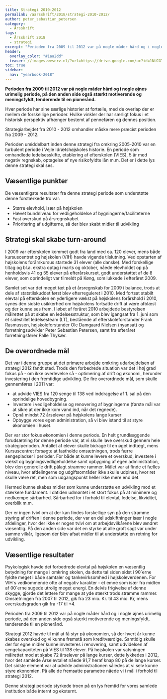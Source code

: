 ```yaml
---
title: Strategi 2010-2012
permalink: /aarsskrift/2018/strategi-2010-2012/
author: peter_sebastian_petersen
category:
  - Årsskrift
tags:
  - Årsskrift 2018
  - strategi
excerpt: "Perioden fra 2009 til 2012 var på nogle måder hård og i nogle øjnes urimelig periode, på den anden side også stærkt motiverende og meningsfyldt, tenderende til en pionerånd."
header:
  overlay_color: "#1aa2dd"
  teaser: //images.weserv.nl/?url=https://drive.google.com/uc?id=1NUCG7gUN2Skhi1mEPKbhGmp2-ukDlrR6&w=300
toc: true
sidebar:
  nav: "yearbook-2018"
---
```


**Perioden fra 2009 til 2012 var på nogle måder hård og i nogle øjnes urimelig periode, på den anden side også stærkt motiverende og meningsfyldt, tenderende til en pionerånd.**

Hver periode har sine særlige historier at fortælle, med de overlap der er mellem de forskellige perioder. Hvilke vinkler der har særligt fokus i et historisk perspektiv afhænger bestemt af penneføren og dennes position.

Strategiarbejdet fra 2010 - 2012 omhandler måske mere præcist  perioden fra 2009 - 2012.

Perioden umiddelbart inden denne strategi fra omkring 2005-2010 var en turbulent periode i Vejle Idrætshøjskoles historie. En periode som omhandlede ledelsesskifte, etablering af efterskolen (VIES), 5 år med negativ regnskab, optagelse af nye risikofyldte lån m.m. Det er i dette lys denne strategi skal ses.

## Væsentlige punkter

De væsentligste resultater fra denne strategi periode som understøtte denne forstærkede tro var:

- Større elevhold, især på højskolen
- Hævet bundniveau for vedligeholdelse af bygningerne/faciliteterne
- Fast overskud på årsregnskabet
- Prioritering af udgifterne, så der blev skabt midler til udvikling

## Strategi skal skabe turn-around

I 2009 var efterskolen kommet godt fra land med ca. 120 elever, mens både kursuscentret og højskolen (VIH) havde vigende tilslutning. Ved opstarten af højskolens forårskursus startede 31 elever (alle danske). Med forskellige tiltag og bl.a. ekstra optag i marts og oktober, nåede elevholdet op på henholdsvis 41 og 55 elever på efterårskurset, godt understøttet af de 8 elever, som oprindeligt var tilmeldt på Køng, som lukkede i efteråret 2009.

Samlet set var det meget tæt på et årsregnskab for 2009 i balance, trods at dele af statstilskuddet først blev efterreguleret i 2010. Med fortsat stabilt elevtal på efterskolen en yderligere vækst på højskolens forårshold i 2010, synes den sidste usikkerhed om højskolens fortsatte drift at være afblæst og der kunne ses frem. I løbet af foråret 2010 arbejdede bestyrelsen målrettet på at skabe en ledelsesstruktur, som blev igangsat fra 1. juni som et sidestillet ledelsesteam (LT), bestående af efterskoleforstander Frank Rasmussen, højskoleforstander Ole Damgaard Nielsen (nyansat) og forretningsudvikler Peter Sebastian Petersen, samt fra efteråret forretningsfører Palle Thykær.

## De overordnede mål

Det var i denne gruppe at det primære arbejde omkring udarbejdelsen af strategi 2012 fandt sted. Trods den forbedrede situation var det i høj grad fokus på - om ikke overlevelse så - optimering af drift og økonomi, herunder investering i den fremtidige udvikling. De fire overordnede mål, som skulle gennemføres i 2011 var:

- at udvide VIES fra 120 senge til 138 ved inddragelse af 1. sal på den oprindelige hovedbygning.
- Investere i vedligeholdelse og renovering af bygningerne (første mål var at sikre at der ikke kom vand ind, når det regnede).
- Opnå mindst 72 årselever på højskolens lange kurser
- Opbygge vores egen administration, så vi blev istand til at styre økonomien i huset.

Der var stor fokus økonomien i denne periode. En helt grundlæggende forudsætning for denne periode var, at vi skulle lave overskud gennem hele strategiperioden. Antallet af elever skulle bidrage til en øget indtægt, mens Kursuscentret forsøgte at fastholde omsætningen, trods færre sengepladser i perioder. For både at kunne levere et overskud, investere i vækst og bygningsvedligeholdelse samt opbygning af egen administration, blev den generelle drift pålagt stramme rammer. Målet var at finde et fælles niveau, hvor afdelingerne og udgiftsområder ikke skulle udpines, hvor ret skulle være ret, men som udgangspunkt heller ikke mere end det.

Hermed kunne skabes midler som kunne understøtte en udvikling mod et stærkere fundament. I datiden udmøntet i et stort fokus på at minimere og nedkæmpe sårbarhed. Sårbarhed for i forhold til elevtal, ledelse, likviditet, overblik m.m.

Der er ingen tvivl om at der kan findes forskellige syn på den stramme styring af driften i denne periode, der var en del udskiftninger især i nogle afdelinger, hvor der ikke er nogen tvivl om at arbejdsvilkårene blev ændret væsentlig. På den anden side var det en styrke at alle groft sagt var under samme vilkår, ligesom der blev afsat midler til at understøtte en retning for udvikling.

## Væsentlige resultater

Psykologisk havde det forbedrede elevtal på højskolen en væsentlig betydning for mange i omkring skolen, da dette tal siden sidst i 90´erne fyldte meget i både samtaler og tankevirksomhed i højskoleverdenen. For VIH´s vedkommende ofte af negativ karakter - et emne som især fra midten af 00´erne sugede utrolig meget energi. En delvis frigivelse af denne skygge, gjorde det lettere for mange at yde stærkt trods stramme rammer. Omsætningen fra 2007 til 2012, gik fra 23 mio. Kr. til 43 mio. Kr, mens overskudsgraden gik fra -17 til +4.

Perioden fra 2009 til 2012 var på nogle måder hård og i nogle øjnes urimelig periode, på den anden side også stærkt motiverende og meningsfyldt, tenderende til en pionerånd.

Strategi 2012 havde til mål at få styr på økonomien, så der hvert år kunne skabes overskud og vi kunne fremstå som kreditværdige. Samtidig skulle der for egne midler kunne investeres i renovering, samt udvidelsen af sengekapaciteten på VIES til 138 elever. På højskolen var satsningen målrettet mod at skabe 72 årselever på lange kurser, dette lykkedes i 2012, hvor det samlede Årselevtallet nåede 91,7 heraf knap 80 på de lange kurser. Det sidste element var at udvikle administrationen således at vi selv kunne styre økonomien. På alle de fremsatte parametre nåede vi i mål i forhold til strategi 2012.

Denne strategi periode styrkede troen på en lys fremtid for vores samlede institution både internt og eksternt.
